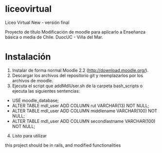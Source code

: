 liceovirtual
===============

Liceo Virtual New - versión final

Proyecto de título
Modificación de moodle para aplicarlo a Enseñanza básica o media de Chile.
DuocUC - Viña del Mar.

Instalación
===========

1. Instalar de forma normal Moodle 2.2 (http://download.moodle.org/).
2. Descargar los archivos del repositorio git y reemplazarlos por los archivos de moodle.
3. Ejecuta el script que addMdlUser.sh de la carpeta bash_scripts o ejecuta las siguientes sentencias:
  * USE moodle_database;
  * ALTER TABLE mdl_user ADD COLUMN rut VARCHAR(13) NOT NULL;
  * ALTER TABLE mdl_user ADD COLUMN middlename VARCHAR(100) NOT NULL;
  * ALTER TABLE mdl_user ADD COLUMN secondlastname VARCHAR(100) NOT NULL;
4. Listo para utilizar


this project should be in rails, and modified functionalities
